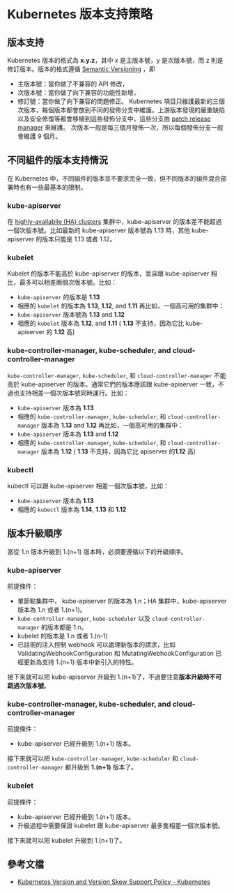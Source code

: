 # Kubernetes  版本支持策略

## 版本支持

Kubernetes 版本的格式為 **x.y.z**，其中 x 是主版本號，y 是次版本號，而 z 則是修訂版本。版本的格式遵循 [Semantic Versioning](http://semver.org/) ，即
- 主版本號：當你做了不兼容的 API 修改，
- 次版本號：當你做了向下兼容的功能性新增，
- 修訂號：當你做了向下兼容的問題修正。
  Kubernetes 項目只維護最新的三個次版本，每個版本都會放到不同的發佈分支中維護。上游版本發現的嚴重缺陷以及安全修復等都會移植到這些發佈分支中，這些分支由 [patch release manager](https://github.com/kubernetes/sig-release/blob/master/release-team/role-handbooks/patch-release-manager/README.md#release-timing) 來維護。
  次版本一般是每三個月發佈一次，所以每個發佈分支一般會維護 9 個月。
## 不同組件的版本支持情況
在 Kubernetes 中，不同組件的版本並不要求完全一致，但不同版本的組件混合部署時也有一些最基本的限制。
### kube-apiserver
在 [highly-availabile (HA) clusters](https://kubernetes.io/docs/setup/independent/high-availability/) 集群中，kube-apiserver 的版本差不能超過一個次版本號。比如最新的 kube-apiserver 版本號為 1.13 時，其他 kube-apiserver 的版本只能是 1.13 或者 1.12。
### kubelet
Kubelet 的版本不能高於 kube-apiserver 的版本，並且跟 kube-apiserver 相比，最多可以相差兩個次版本號。比如：
* `kube-apiserver` 的版本是 **1.13**
* 相應的  `kubelet` 的版本為 **1.13**, **1.12**, and **1.11**
  再比如，一個高可用的集群中：
* `kube-apiserver` 版本號為 **1.13** and **1.12**
* 相應的  `kubelet`  版本為 **1.12**, and **1.11** ( **1.13** 不支持，因為它比 kube-apiserver 的 **1.12** 高)
### kube-controller-manager, kube-scheduler, and cloud-controller-manager
`kube-controller-manager`, `kube-scheduler`, 和 `cloud-controller-manager` 不能高於 kube-apiserver 的版本。通常它們的版本應該跟 kube-apiserver 一致，不過也支持相差一個次版本號同時運行。比如：
* `kube-apiserver` 版本為 **1.13**
* 相應的 `kube-controller-manager`, `kube-scheduler`, 和 `cloud-controller-manager`  版本為 **1.13** and **1.12**
  再比如，一個高可用的集群中：
* `kube-apiserver`  版本為 **1.13** and **1.12**
* 相應的 `kube-controller-manager`, `kube-scheduler`, 和  `cloud-controller-manager` 版本為 **1.12** ( **1.13** 不支持，因為它比 apiserver 的**1.12** 高)
### kubectl
kubectl 可以跟 kube-apiserver 相差一個次版本號，比如：
* `kube-apiserver` 版本為 **1.13**
* 相應的  `kubectl` 版本為 **1.14**, **1.13** 和 **1.12**
## 版本升級順序
當從 1.n 版本升級到 1.(n+1) 版本時，必須要遵循以下的升級順序。
### kube-apiserver
前提條件：
* 單節點集群中， kube-apiserver 的版本為 1.n；HA 集群中，kube-apiserver 版本為 1.n 或者 1.(n+1)。
* `kube-controller-manager`, `kube-scheduler` 以及 `cloud-controller-manager` 的版本都是 1.n。
* kubelet 的版本是 1.n 或者 1.(n-1)
* 已註冊的注入控制 webhook 可以處理新版本的請求，比如 ValidatingWebhookConfiguration 和 MutatingWebhookConfiguration 已經更新為支持 1.(n+1) 版本中新引入的特性。

接下來就可以把 kube-apiserver 升級到 1.(n+1)了，不過要注意**版本升級時不可跳過次版本號**。

### kube-controller-manager, kube-scheduler, and cloud-controller-manager
前提條件：
- kube-apiserver 已經升級到 1.(n+1) 版本。

接下來就可以把  `kube-controller-manager`, `kube-scheduler` 和  `cloud-controller-manager` 都升級到 **1.(n+1)** 版本了。

### kubelet

前提條件：
- kube-apiserver 已經升級到 1.(n+1) 版本。
- 升級過程中需要保證 kubelet 跟 kube-apiserver 最多隻相差一個次版本號。

接下來就可以把 kubelet 升級到 1.(n+1)了。

## 參考文檔
* [Kubernetes Version and Version Skew Support Policy - Kubernetes](https://kubernetes.io/docs/setup/version-skew-policy/)